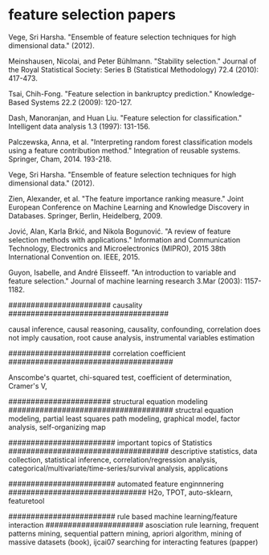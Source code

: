 # feature selection papers
Vege, Sri Harsha. "Ensemble of feature selection techniques for high dimensional data." (2012).

Meinshausen, Nicolai, and Peter Bühlmann. "Stability selection." Journal of the Royal Statistical Society: Series B (Statistical Methodology) 72.4 (2010): 417-473.

Tsai, Chih-Fong. "Feature selection in bankruptcy prediction." Knowledge-Based Systems 22.2 (2009): 120-127.

Dash, Manoranjan, and Huan Liu. "Feature selection for classification." Intelligent data analysis 1.3 (1997): 131-156.

Palczewska, Anna, et al. "Interpreting random forest classification models using a feature contribution method." Integration of reusable systems. Springer, Cham, 2014. 193-218.

Vege, Sri Harsha. "Ensemble of feature selection techniques for high dimensional data." (2012).

Zien, Alexander, et al. "The feature importance ranking measure." Joint European Conference on Machine Learning and Knowledge Discovery in Databases. Springer, Berlin, Heidelberg, 2009.

Jović, Alan, Karla Brkić, and Nikola Bogunović. "A review of feature selection methods with applications." Information and Communication Technology, Electronics and Microelectronics (MIPRO), 2015 38th International Convention on. IEEE, 2015.

Guyon, Isabelle, and André Elisseeff. "An introduction to variable and feature selection." Journal of machine learning research 3.Mar (2003): 1157-1182.

####################### causality ####################################

causal inference, causal reasoning, causality, confounding, correlation does not imply causation, root cause 
analysis, instrumental variables estimation

####################### correlation coefficient #####################################

Anscombe's quartet, chi-squared test, coefficient of determination, Cramer's V,

####################### structural equation modeling #####################################
structral equation modeling, partial least squares path modeling, graphical model, factor analysis, self-organizing map

######################## important topics of Statistics ####################################
descriptive statistics, data collection, statistical inference, correlation/regression analysis, 
categorical/multivariate/time-series/survival analysis, applications

######################## automated feature enginnnering ###############################
H2o, TPOT, auto-sklearn, featuretool

######################## rule based machine learning/feature interaction ######################
asosciation rule learning, frequent patterns mining, sequential pattern mining, apriori algorithm, 
mining of massive datasets (book), ijcai07 searching for interacting features (papper)

